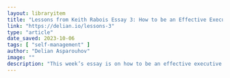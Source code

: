 ```yaml
---
layout: libraryitem
title: "Lessons from Keith Rabois Essay 3: How to be an Effective Executive"
link: "https://delian.io/lessons-3"
type: "article"
date_saved: 2023-10-06
tags: [ "self-management" ]
author: "Delian Asparouhov"
image: ""
description: "This week’s essay is on how to be an effective executive. This is inspired by a talk Keith gives to some of our portfolio companies’ executives."
---
```


